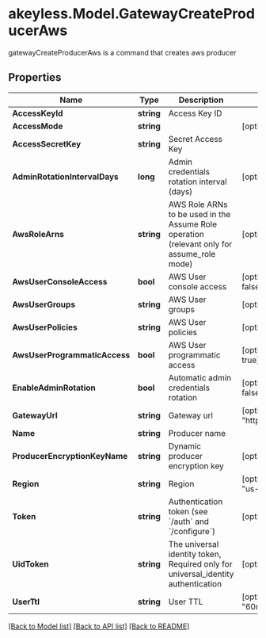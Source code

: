 # akeyless.Model.GatewayCreateProducerAws
gatewayCreateProducerAws is a command that creates aws producer
## Properties

Name | Type | Description | Notes
------------ | ------------- | ------------- | -------------
**AccessKeyId** | **string** | Access Key ID | 
**AccessMode** | **string** |  | [optional] 
**AccessSecretKey** | **string** | Secret Access Key | 
**AdminRotationIntervalDays** | **long** | Admin credentials rotation interval (days) | [optional] [default to 0]
**AwsRoleArns** | **string** | AWS Role ARNs to be used in the Assume Role operation (relevant only for assume_role mode) | [optional] 
**AwsUserConsoleAccess** | **bool** | AWS User console access | [optional] [default to false]
**AwsUserGroups** | **string** | AWS User groups | [optional] 
**AwsUserPolicies** | **string** | AWS User policies | [optional] 
**AwsUserProgrammaticAccess** | **bool** | AWS User programmatic access | [optional] [default to true]
**EnableAdminRotation** | **bool** | Automatic admin credentials rotation | [optional] [default to false]
**GatewayUrl** | **string** | Gateway url | [optional] [default to "http://localhost:8000"]
**Name** | **string** | Producer name | 
**ProducerEncryptionKeyName** | **string** | Dynamic producer encryption key | [optional] 
**Region** | **string** | Region | [optional] [default to "us-east-2"]
**Token** | **string** | Authentication token (see &#x60;/auth&#x60; and &#x60;/configure&#x60;) | [optional] 
**UidToken** | **string** | The universal identity token, Required only for universal_identity authentication | [optional] 
**UserTtl** | **string** | User TTL | [optional] [default to "60m"]

[[Back to Model list]](../README.md#documentation-for-models) [[Back to API list]](../README.md#documentation-for-api-endpoints) [[Back to README]](../README.md)

